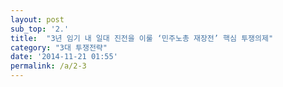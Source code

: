```yaml
---
layout: post
sub_top: '2.'
title:  "3년 임기 내 일대 진전을 이룰 ‘민주노총 재장전’ 핵심 투쟁의제"
category: "3대 투쟁전략"
date: '2014-11-21 01:55'
permalink: /a/2-3
---
```


